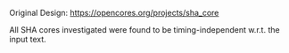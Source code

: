 Original Design:
https://opencores.org/projects/sha_core

All SHA cores investigated were found to be timing-independent w.r.t. the input text.

